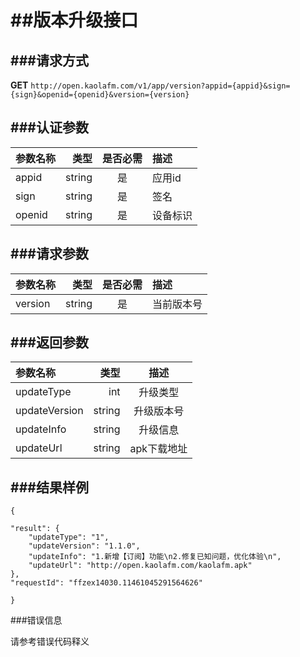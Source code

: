 ##版本升级接口
===
###请求方式
---

**GET** `http://open.kaolafm.com/v1/app/version?appid={appid}&sign={sign}&openid={openid}&version={version}`

###认证参数
---
| 参数名称 | 类型    | 是否必需 |描述
|:------- |-------:|:------:|:----|
| appid   | string |   是   |应用id
| sign    | string |   是   |签名
| openid  | string |   是   |设备标识


###请求参数
---

| 参数名称 | 类型    | 是否必需 |描述
|:------- |-------:|:------:|:----|
| version   | string |   是   |当前版本号


###返回参数
---

| 参数名称 | 类型    | 描述 
|:------- |-------:|:------:|
| updateType   | int |   升级类型  |
| updateVersion  | string |   升级版本号 |
|updateInfo|string|升级信息
|updateUrl|string|apk下载地址





###结果样例
---

    {

    "result": {
		"updateType": "1",
		"updateVersion": "1.1.0",
		"updateInfo": "1.新增【订阅】功能\n2.修复已知问题，优化体验\n",
		"updateUrl": "http://open.kaolafm.com/kaolafm.apk"
	},
	"requestId": "ffzex14030.11461045291564626"

    }

###错误信息

请参考错误代码释义
